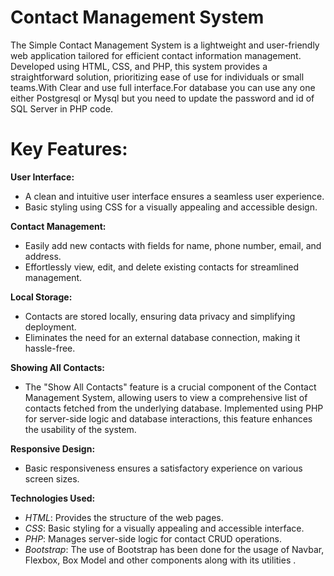 
# Contact Management System

The Simple Contact Management System is a lightweight and user-friendly web application tailored for efficient contact information management. Developed using HTML, CSS, and PHP, this system provides a straightforward solution, prioritizing ease of use for individuals or small teams.With Clear and use full interface.For database you can use any one either Postgresql or Mysql but you need to update the password and id of SQL Server in PHP code.

# Key Features:

**User Interface:**

- A clean and intuitive user interface ensures a seamless user experience.
- Basic styling using CSS for a visually appealing and accessible design.

**Contact Management:**

- Easily add new contacts with fields for name, phone number, email, and address.
- Effortlessly view, edit, and delete existing contacts for streamlined management.

**Local Storage:**

- Contacts are stored locally, ensuring data privacy and simplifying deployment.
- Eliminates the need for an external database connection, making it hassle-free.

**Showing All Contacts:**

- The "Show All Contacts" feature is a crucial component of the Contact Management System, allowing users to view a comprehensive list of contacts fetched from the underlying database. Implemented using PHP for server-side logic and database interactions, this feature enhances the usability of the system.

**Responsive Design:**

- Basic responsiveness ensures a satisfactory experience on various screen sizes.
  
**Technologies Used:**

- *HTML*: Provides the structure of the web pages.
- *CSS*: Basic styling for a visually appealing and accessible interface.
- *PHP*: Manages server-side logic for contact CRUD operations.
- *Bootstrap*: The use of Bootstrap has been done for the usage of Navbar, Flexbox, Box Model and other components along with its utilities . 
